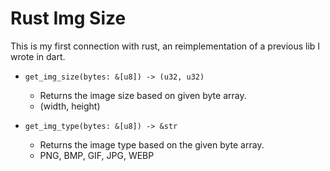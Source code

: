 # Rust Img Size

This is my first connection with rust, an reimplementation of a previous lib I wrote in dart.

- `get_img_size(bytes: &[u8]) -> (u32, u32)` 
    - Returns the image size based on given byte array.
    - (width, height)

- `get_img_type(bytes: &[u8]) -> &str` 
    - Returns the image type based on the given byte array.
    - PNG, BMP, GIF, JPG, WEBP